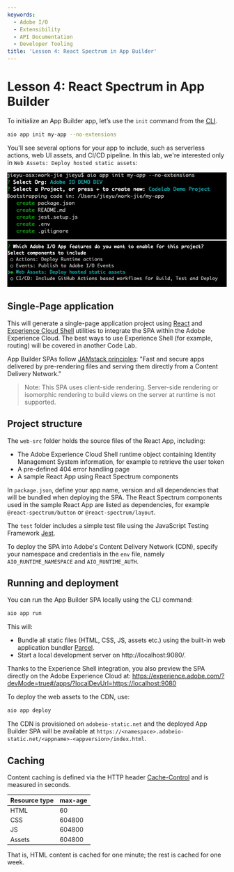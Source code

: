 ```yaml
---
keywords:
  - Adobe I/O
  - Extensibility
  - API Documentation
  - Developer Tooling
title: 'Lesson 4: React Spectrum in App Builder'
---
```


# Lesson 4: React Spectrum in App Builder

To initialize an App Builder app, let’s use the `init` command from the [CLI](https://github.com/adobe/aio-cli).

```bash
aio app init my-app --no-extensions
```

You'll see several options for your app to include, such as serverless actions, web UI assets, and CI/CD pipeline. In this lab, we're interested only in `Web Assets: Deploy hosted static assets`:

![web-assets](assets/web-assets-1.png)
![web-assets](assets/web-assets-2.png)

## Single-Page application

This will generate a single-page application project using [React](https://reactjs.org/) and [Experience Cloud Shell](../../guides/app_builder_guides/exc_app/aec_integration.md) utilities to integrate the SPA within the Adobe Experience Cloud.
The best ways to use Experience Shell (for example, routing) will be covered in another Code Lab.

App Builder SPAs follow [JAMstack principles](https://jamstack.org/): "Fast and secure apps delivered by pre-rendering files and serving them directly from a Content Delivery Network." 

> Note: This SPA uses client-side rendering. Server-side rendering or isomorphic rendering to build views on the server at runtime is not supported.

## Project structure

The `web-src` folder holds the source files of the React App, including:

* The Adobe Experience Cloud Shell runtime object containing Identity Management System information, for example to retrieve the user token
* A pre-defined 404 error handling page
* A sample React App using React Spectrum components

In `package.json`, define your app name, version and all dependencies that will be bundled when deploying the SPA.
The React Spectrum components used in the sample React App are listed as dependencies, for example `@react-spectrum/button` or `@react-spectrum/layout`.

The `test` folder includes a simple test file using the JavaScript Testing Framework [Jest](https://jestjs.io/).

To deploy the SPA into Adobe's Content Delivery Network (CDN),  specify your namespace and credentials in the `env` file, namely `AIO_RUNTIME_NAMESPACE` and `AIO_RUNTIME_AUTH`.

## Running and deployment

You can run the App Builder SPA locally using the CLI command:

```bash
aio app run
```

This will:

- Bundle all static files (HTML, CSS, JS, assets etc.) using the built-in web application bundler [Parcel](https://parceljs.org/).  
- Start a local development server on http://localhost:9080/. 

Thanks to the Experience Shell integration, you also preview the SPA directly on the Adobe Experience Cloud at: https://experience.adobe.com/?devMode=true#/apps/?localDevUrl=https://localhost:9080

To deploy the web assets to the CDN, use: 

```bash
aio app deploy
```

The CDN is provisioned on `adobeio-static.net` and the deployed App Builder SPA will be available at `https://<namespace>.adobeio-static.net/<appname>-<appversion>/index.html`.

## Caching

Content caching is defined via the HTTP header [Cache-Control](https://developer.mozilla.org/en-US/docs/Web/HTTP/Headers/Cache-Control) and is measured in seconds.

| Resource type | max-age |
| ------------- | ------- |
| HTML          | 60      |
| CSS           | 604800  |
| JS            | 604800  |
| Assets        | 604800  |

That is, HTML content is cached for one minute; the rest is cached for one week.
